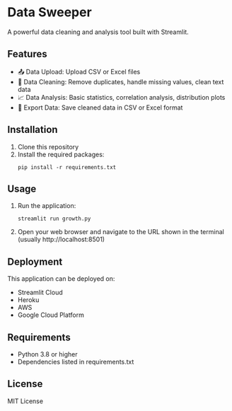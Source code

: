 # Data Sweeper

A powerful data cleaning and analysis tool built with Streamlit.

## Features

- 📤 Data Upload: Upload CSV or Excel files
- 🧹 Data Cleaning: Remove duplicates, handle missing values, clean text data
- 📈 Data Analysis: Basic statistics, correlation analysis, distribution plots
- 💾 Export Data: Save cleaned data in CSV or Excel format

## Installation

1. Clone this repository
2. Install the required packages:
   ```
   pip install -r requirements.txt
   ```

## Usage

1. Run the application:
   ```
   streamlit run growth.py
   ```
2. Open your web browser and navigate to the URL shown in the terminal (usually http://localhost:8501)

## Deployment

This application can be deployed on:
- Streamlit Cloud
- Heroku
- AWS
- Google Cloud Platform

## Requirements

- Python 3.8 or higher
- Dependencies listed in requirements.txt

## License

MIT License 